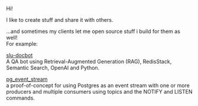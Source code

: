 Hi!

I like to create stuff and share it with others.

...and sometimes my clients let me open source stuff i build for them as well!     
For example:  

[slu-docbot](https://github.com/SLU-IT-arkitektur/slu-docbot)   
A QA bot using Retrieval-Augmented Generation (RAG), RedisStack, Semantic Search, OpenAI and Python.  




[pg_event_stream](https://github.com/SLU-IT-arkitektur/pg_event_stream)  
a proof-of-concept for using Postgres as an event stream with one or more producers and multiple consumers using topics and the NOTIFY and LISTEN commands.